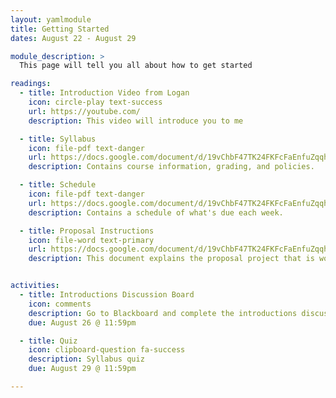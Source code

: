 ```yaml
---
layout: yamlmodule
title: Getting Started
dates: August 22 - August 29

module_description: >
  This page will tell you all about how to get started

readings:
  - title: Introduction Video from Logan
    icon: circle-play text-success
    url: https://youtube.com/
    description: This video will introduce you to me

  - title: Syllabus
    icon: file-pdf text-danger
    url: https://docs.google.com/document/d/19vChbF47TK24FKFcFaEnfuZqqhN9PJHtNVPvYoLSTOQ/export?format=pdf
    description: Contains course information, grading, and policies.

  - title: Schedule
    icon: file-pdf text-danger
    url: https://docs.google.com/document/d/19vChbF47TK24FKFcFaEnfuZqqhN9PJHtNVPvYoLSTOQ/export?format=pdf
    description: Contains a schedule of what's due each week.

  - title: Proposal Instructions
    icon: file-word text-primary
    url: https://docs.google.com/document/d/19vChbF47TK24FKFcFaEnfuZqqhN9PJHtNVPvYoLSTOQ/export?format=pdf
    description: This document explains the proposal project that is worth 60% of your final grade in this course.


activities:
  - title: Introductions Discussion Board
    icon: comments
    description: Go to Blackboard and complete the introductions discussion board.
    due: August 26 @ 11:59pm

  - title: Quiz
    icon: clipboard-question fa-success
    description: Syllabus quiz
    due: August 29 @ 11:59pm

---
```

